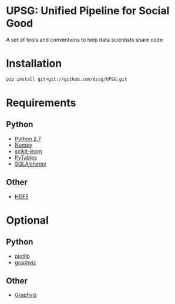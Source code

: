 # UPSG: Unified Pipeline for Social Good
A set of tools and conventions to help data scientists share code

Installation
============
```bash
pip install git+git://github.com/dssg/UPSG.git
```

Requirements
============

Python
------
- [Python 2.7](https://www.python.org/)
- [Numpy](http://www.numpy.org/)
- [scikit-learn](http://scikit-learn.org/stable/)
- [PyTables](https://pytables.github.io/)
- [SQLAlchemy](http://www.sqlalchemy.org/)

Other
-----
- [HDF5](https://www.hdfgroup.org/downloads/index.html)
 
Optional
========

Python
------
- [plotlib](http://matplotlib.org/)
- [graphviz](https://pypi.python.org/pypi/graphviz)

Other
-----
- [Graphviz](http://www.graphviz.org/)
